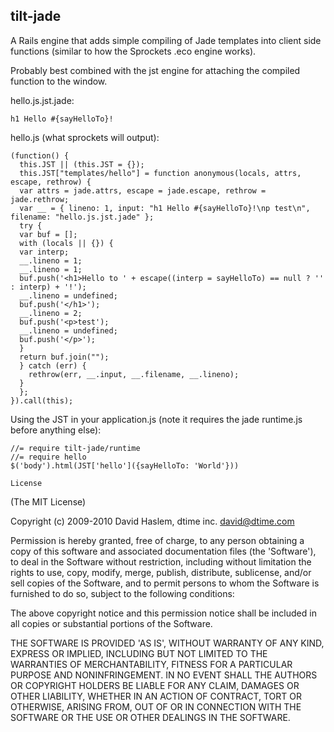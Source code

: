 tilt-jade
---------

A Rails engine that adds simple compiling of Jade templates into client
side functions (similar to how the Sprockets .eco engine
works).

Probably best combined with the jst engine for attaching the compiled
function to the window. 

hello.js.jst.jade:

    h1 Hello #{sayHelloTo}!

hello.js (what sprockets will output):

    (function() {
      this.JST || (this.JST = {});
      this.JST["templates/hello"] = function anonymous(locals, attrs, escape, rethrow) {
      var attrs = jade.attrs, escape = jade.escape, rethrow = jade.rethrow;
      var __ = { lineno: 1, input: "h1 Hello #{sayHelloTo}!\np test\n", filename: "hello.js.jst.jade" };
      try {
      var buf = [];
      with (locals || {}) {
      var interp;
      __.lineno = 1;
      __.lineno = 1;
      buf.push('<h1>Hello to ' + escape((interp = sayHelloTo) == null ? '' : interp) + '!');
      __.lineno = undefined;
      buf.push('</h1>');
      __.lineno = 2;
      buf.push('<p>test');
      __.lineno = undefined;
      buf.push('</p>');
      }
      return buf.join("");
      } catch (err) {
        rethrow(err, __.input, __.filename, __.lineno);
      }
      };
    }).call(this);

Using the JST in your application.js (note it requires the jade
runtime.js before anything else):
  
    //= require tilt-jade/runtime
    //= require hello
    $('body').html(JST['hello']({sayHelloTo: 'World'}))
    
    License

(The MIT License)

Copyright (c) 2009-2010 David Haslem, dtime inc. <david@dtime.com>

Permission is hereby granted, free of charge, to any person obtaining a copy of this software and associated documentation files (the 'Software'), to deal in the Software without restriction, including without limitation the rights to use, copy, modify, merge, publish, distribute, sublicense, and/or sell copies of the Software, and to permit persons to whom the Software is furnished to do so, subject to the following conditions:

The above copyright notice and this permission notice shall be included in all copies or substantial portions of the Software.

THE SOFTWARE IS PROVIDED 'AS IS', WITHOUT WARRANTY OF ANY KIND, EXPRESS OR IMPLIED, INCLUDING BUT NOT LIMITED TO THE WARRANTIES OF MERCHANTABILITY, FITNESS FOR A PARTICULAR PURPOSE AND NONINFRINGEMENT. IN NO EVENT SHALL THE AUTHORS OR COPYRIGHT HOLDERS BE LIABLE FOR ANY CLAIM, DAMAGES OR OTHER LIABILITY, WHETHER IN AN ACTION OF CONTRACT, TORT OR OTHERWISE, ARISING FROM, OUT OF OR IN CONNECTION WITH THE SOFTWARE OR THE USE OR OTHER DEALINGS IN THE SOFTWARE.
